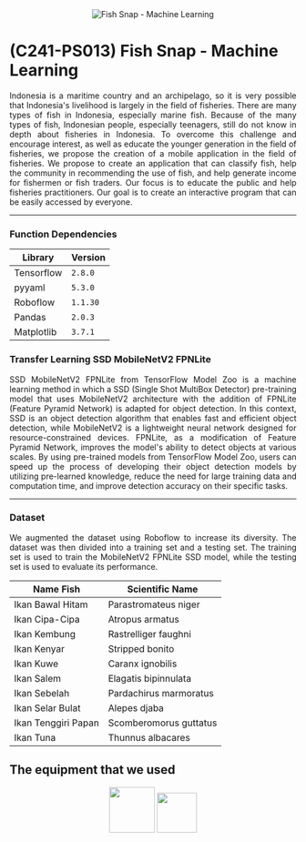 <div align="center">
    <img src="https://github.com/Fish-Snap/fishsnap-ml/assets/65043099/363b4cca-4a5b-40d0-968a-41be24a9adf9" alt="Fish Snap - Machine Learning">
</div>

# (C241-PS013) Fish Snap - Machine Learning

<div align="justify">
  Indonesia is a maritime country and an archipelago, so it is very possible that Indonesia's livelihood is largely in the field of fisheries. There are many types of fish in Indonesia, especially marine fish.
  Because of the many types of fish, Indonesian people, especially teenagers, still do not know in depth about fisheries in Indonesia.
  To overcome this challenge and encourage interest, as well as educate the younger generation in the field of fisheries, we propose the creation of a mobile application in the field of fisheries.
  We propose to create an application that can classify fish, help the community in recommending the use of fish, and help generate income for fishermen or fish traders. Our focus is to educate the public and help fisheries practitioners.
  Our goal is to create an interactive program that can be easily accessed by everyone.
</div>
<hr>

### Function Dependencies

| Library | Version |
|---------|---------|
| Tensorflow | ```2.8.0``` |
| pyyaml | ```5.3.0``` |
| Roboflow | ```1.1.30``` |
| Pandas | ```2.0.3``` |
| Matplotlib | ```3.7.1``` |

### Transfer Learning SSD MobileNetV2 FPNLite

<div align="justify">
    SSD MobileNetV2 FPNLite from TensorFlow Model Zoo is a machine learning method in which a SSD (Single Shot MultiBox Detector) pre-training model that uses MobileNetV2 architecture with the addition of FPNLite (Feature Pyramid Network) is adapted for object detection. In this context, SSD is an object detection algorithm that enables fast and efficient object detection, while MobileNetV2 is a lightweight neural network designed for resource-constrained devices. FPNLite, as a modification of Feature Pyramid Network, improves the model's ability to detect objects at various scales. By using pre-trained models from TensorFlow Model Zoo, users can speed up the process of developing their object detection models by utilizing pre-learned knowledge, reduce the need for large training data and computation time, and improve detection accuracy on their specific tasks.
</div>
<hr>

### Dataset

<div align="justify">
We augmented the dataset using Roboflow to increase its diversity. The dataset was then divided into a training set and a testing set. The training set is used to train the MobileNetV2 FPNLite SSD model, while the testing set is used to evaluate its performance.

</div>


| Name Fish | Scientific Name |
|---------|---------|
| Ikan Bawal Hitam | Parastromateus niger |
| Ikan Cipa-Cipa |  Atropus armatus|
| Ikan Kembung | Rastrelliger faughni |
| Ikan Kenyar | Stripped bonito |
| Ikan Kuwe | Caranx ignobilis |
| Ikan Salem | Elagatis bipinnulata |
| Ikan Sebelah | Pardachirus marmoratus |
| Ikan Selar Bulat | Alepes djaba |
| Ikan Tenggiri Papan | Scomberomorus guttatus |
| Ikan Tuna | Thunnus albacares |

## The equipment that we used

<div align="center">
  <img src="https://github.com/Fish-Snap/fishsnap-ml/assets/65043099/460357b9-43ee-4b0a-9449-8b7da13a849d" width="80px">
  <img src="https://github.com/Fish-Snap/fishsnap-ml/assets/65043099/0b4d9a33-a766-4fbe-8535-234b04779e67" width="70px">
</div> 
